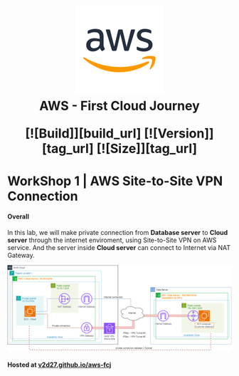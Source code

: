 <h1 align="center">
<div align="center">
<img src="https://raw.githubusercontent.com/v2d27/aws-fcj/refs/heads/main/static/images/sssss.png" title="Logo" style="max-width:100%;" width="200" />
</div>
AWS - First Cloud Journey<br />
<div align="center">

[![Build]][build_url]
[![Version]][tag_url]
[![Size]][tag_url]

</div></h1>


# WorkShop 1 | AWS Site-to-Site VPN Connection

#### Overall
In this lab, we will make private connection from **Database server** to **Cloud server** through the internet enviroment, using Site-to-Site VPN on AWS service. And the server inside **Cloud server** can connect to Internet via NAT Gateway.

![intro](/static/images/1.introduce/intro-03.png)

#### Hosted at [v2d27.github.io/aws-fcj](https://v2d27.github.io/aws-fcj/) 